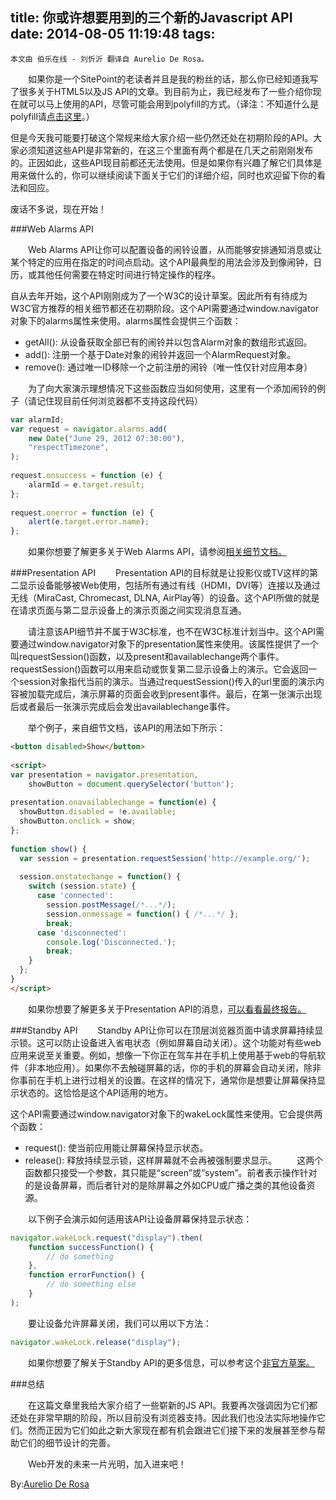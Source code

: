 title: 你或许想要用到的三个新的Javascript API
date: 2014-08-05 11:19:48
tags:
---
	本文由 伯乐在线 - 刘忻沂 翻译自 Aurelio De Rosa。

　　如果你是一个SitePoint的老读者并且是我的粉丝的话，那么你已经知道我写了很多关于HTML5以及JS API的文章。到目前为止，我已经发布了一些介绍你现在就可以马上使用的API，尽管可能会用到polyfill的方式。（译注：不知道什么是polyfill请[点击这里](http://www.kankanews.com/ICkengine/archives/70998.shtml)。）

但是今天我可能要打破这个常规来给大家介绍一些仍然还处在初期阶段的API。大家必须知道这些API是非常新的，在这三个里面有两个都是在几天之前刚刚发布的。正因如此，这些API现目前都还无法使用。但是如果你有兴趣了解它们具体是用来做什么的，你可以继续阅读下面关于它们的详细介绍，同时也欢迎留下你的看法和回应。

废话不多说，现在开始！

###Web Alarms API

　　Web Alarms API让你可以配置设备的闹铃设置，从而能够安排通知消息或让某个特定的应用在指定的时间点启动。这个API最典型的用法会涉及到像闹钟，日历，或其他任何需要在特定时间进行特定操作的程序。

自从去年开始，这个API刚刚成为了一个W3C的设计草案。因此所有有待成为W3C官方推荐的相关细节都还在初期阶段。这个API需要通过window.navigator对象下的alarms属性来使用。alarms属性会提供三个函数：

* getAll(): 从设备获取全部已有的闹铃并以包含Alarm对象的数组形式返回。
* add(): 注册一个基于Date对象的闹铃并返回一个AlarmRequest对象。
* remove(): 通过唯一ID移除一个之前注册的闹铃（唯一性仅针对应用本身）

　　为了向大家演示理想情况下这些函数应当如何使用，这里有一个添加闹铃的例子（请记住现目前任何浏览器都不支持这段代码）

```javascript
var alarmId;
var request = navigator.alarms.add(
    new Date("June 29, 2012 07:30:00"),
    "respectTimezone",
);
 
request.onsuccess = function (e) {
    alarmId = e.target.result;
};
 
request.onerror = function (e) {
    alert(e.target.error.name);
};
```
　　如果你想要了解更多关于Web Alarms API，请参阅[相关细节文档。](http://www.w3.org/TR/web-alarms/)

###Presentation API
　　Presentation API的目标就是让投影仪或TV这样的第二显示设备能够被Web使用，包括所有通过有线（HDMI，DVI等）连接以及通过无线（MiraCast, Chromecast, DLNA, AirPlay等）的设备。这个API所做的就是在请求页面与第二显示设备上的演示页面之间实现消息互通。

　　请注意该API细节并不属于W3C标准，也不在W3C标准计划当中。这个API需要通过window.navigator对象下的presentation属性来使用。该属性提供了一个叫requestSession()函数，以及present和availablechange两个事件。requestSession()函数可以用来启动或恢复第二显示设备上的演示。它会返回一个session对象指代当前的演示。当通过requestSession()传入的url里面的演示内容被加载完成后，演示屏幕的页面会收到present事件。最后，在第一张演示出现后或者最后一张演示完成后会发出availablechange事件。

　　举个例子，来自细节文档，该API的用法如下所示：
```html
<button disabled>Show</button>
 
<script>
var presentation = navigator.presentation,
    showButton = document.querySelector('button');
 
presentation.onavailablechange = function(e) {
  showButton.disabled = !e.available;
  showButton.onclick = show;
};
 
function show() {
  var session = presentation.requestSession('http://example.org/');
 
  session.onstatechange = function() {
    switch (session.state) {
      case 'connected':
        session.postMessage(/*...*/);
        session.onmessage = function() { /*...*/ };
        break;
      case 'disconnected':
        console.log('Disconnected.');
        break;
    }
  };
}
</script>
```
　　如果你想要了解更多关于Presentation API的消息，[可以看看最终报告。](http://webscreens.github.io/presentation-api)

###Standby API
　　Standby API让你可以在顶层浏览器页面中请求屏幕持续显示锁。这可以防止设备进入省电状态（例如屏幕自动关闭）。这个功能对有些web应用来说至关重要。例如，想像一下你正在驾车并在手机上使用基于web的导航软件（非本地应用）。如果你不去触碰屏幕的话，你的手机的屏幕会自动关闭，除非你事前在手机上进行过相关的设置。在这样的情况下，通常你是想要让屏幕保持显示状态的。这恰恰是这个API适用的地方。

这个API需要通过window.navigator对象下的wakeLock属性来使用。它会提供两个函数：

* request(): 使当前应用能让屏幕保持显示状态。
* release(): 释放持续显示锁，这样屏幕就不会再被强制要求显示。
　　这两个函数都只接受一个参数，其只能是“screen”或“system”。前者表示操作针对的是设备屏幕，而后者针对的是除屏幕之外如CPU或广播之类的其他设备资源。

　　以下例子会演示如何适用该API让设备屏幕保持显示状态：
```javascript
navigator.wakeLock.request("display").then(
    function successFunction() {
        // do something
    },
    function errorFunction() {
        // do something else
    }
);
```
　　要让设备允许屏幕关闭，我们可以用以下方法：
```javascript
navigator.wakeLock.release("display");
```
　　如果你想要了解关于Standby API的更多信息，可以参考这个[非官方草案。](http://boiler23.github.io/screen-wake/)

###总结

　　在这篇文章里我给大家介绍了一些崭新的JS API。我要再次强调因为它们都还处在非常早期的阶段，所以目前没有浏览器支持。因此我们也没法实际地操作它们。然而正因为它们如此之新大家现在都有机会跟进它们接下来的发展甚至参与帮助它们的细节设计的完善。

　　Web开发的未来一片光明，加入进来吧！

By:[Aurelio De Rosa](http://www.sitepoint.com/3-new-javascript-apis-may-want-follow/)